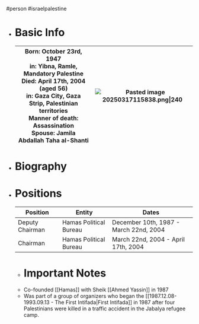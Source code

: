 #person #israelpalestine
- # Basic Info
  
  | Born: October 23rd, 1947<br>in: Yibna, Ramle, Mandatory Palestine<br>Died: April 17th, 2004 (aged 56)<br>in: Gaza City, Gaza Strip, Palestinian territories<br>Manner of death: Assassination<br>Spouse: Jamila Abdallah Taha al-Shanti | ![Pasted image 20250317115838.png\|240](../../../../assets/obsidian_unknown_4c525698_Pasted_image_20250317115838.png\|240)<br> |
  | --------------------------------------------------------------------------------------------------------------------------------------------------------------------------------------------------------------------------------------- | --------------------------------------------- |
- # Biography
- # Positions
  
  | Position        | Entity                 | Dates                                  |
  | --------------- | ---------------------- | -------------------------------------- |
  | Deputy Chairman | Hamas Political Bureau | December 10th, 1987 - March 22nd, 2004 |
  | Chairman        | Hamas Political Bureau | March 22nd, 2004 - April 17th, 2004    |
  
  - # Important Notes
  - Co-founded [[Hamas]] with Sheik [[Ahmed Yassin]] in 1987
  - Was part of a group of organizers who began the [[1987.12.08-1993.09.13 - The First Intifada|First Intifada]] in 1987 after four Palestinians were killed in a traffic accident in the Jabalya refugee camp.
#